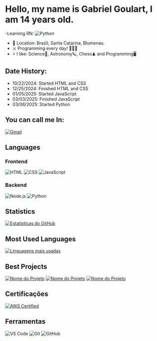 # Hello, my name is Gabriel Goulart, I am 14 years old.

-Learning RN: ![Python](https://img.shields.io/badge/Python-3776AB?style=for-the-badge&logo=python&logoColor=white)
- 📌 Location: Brazil, Santa Catarina, Blumenau.
- ⚔ Programming every day! 👨🏻‍💻
- ⚡ I like: Science🔭, Astronomy🪐, Chess♟ and Programming🖥

## Date History:
- 10/22/2024: Started HTML and CSS 
- 12/25/2024: Finished HTML and CSS
- 01/05/2025: Started JavaScript
- 03/03/2025: Finished JavaScript
- 03/06/2025: Started Python

## You can call me In:
[![Gmail](https://img.shields.io/badge/Gmail-D14836?style=for-the-badge&logo=gmail&logoColor=white)](mailto:gabrielgoulartbnu@gmail.com)

## Languages
### Frontend
![HTML](https://img.shields.io/badge/HTML5-E34F26?style=for-the-badge&logo=html5&logoColor=white)
![CSS](https://img.shields.io/badge/CSS3-1572B6?style=for-the-badge&logo=css3&logoColor=white)
![JavaScript](https://img.shields.io/badge/JavaScript-F7DF1E?style=for-the-badge&logo=javascript&logoColor=black)

### Backend
![Node.js](https://img.shields.io/badge/Node.js-339933?style=for-the-badge&logo=node.js&logoColor=white)
![Python](https://img.shields.io/badge/Python-3776AB?style=for-the-badge&logo=python&logoColor=white)

## Statistics
[![Estatísticas do GitHub](https://github-readme-stats.vercel.app/api?username=Flame77ofc&show_icons=true&theme=radical)](https://github.com/anuraghazra/github-readme-stats)

## Most Used Languages
[![Linguagens mais usadas](https://github-readme-stats.vercel.app/api/top-langs/?username=Flame77ofc&layout=compact&theme=radical)](https://github.com/anuraghazra/github-readme-stats)

## Best Projects
[![Nome do Projeto](https://github-readme-stats.vercel.app/api/pin/?username=Flame77ofc&repo=Python)](https://github.com/Flame77ofc/nome_do_repositorio)
[![Nome do Projeto](https://github-readme-stats.vercel.app/api/pin/?username=Flame77ofc&repo=JavaScript)](https://github.com/Flame77ofc/nome_do_repositorio)
[![Nome do Projeto](https://github-readme-stats.vercel.app/api/pin/?username=Flame77ofc&repo=html-css)](https://github.com/Flame77ofc/nome_do_repositorio)


## Certificações

[![AWS Certified](https://img.shields.io/badge/AWS_Certified-FF9900?style=for-the-badge&logo=amazon-aws&logoColor=white)](https://www.credly.com/badges/123456)


## Ferramentas

![VS Code](https://img.shields.io/badge/VS_Code-007ACC?style=for-the-badge&logo=visual-studio-code&logoColor=white)
![Git](https://img.shields.io/badge/Git-F05032?style=for-the-badge&logo=git&logoColor=white)
![GitHub](https://img.shields.io/badge/GitHub-181717?style=for-the-badge&logo=github&logoColor=white)
